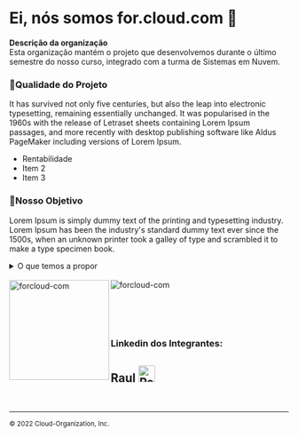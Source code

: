 # Ei, nós somos for.cloud.com 👋

<p><strong>Descrição da organização</strong><br>
Esta organização mantém o projeto que desenvolvemos durante o último semestre do nosso curso, integrado com a turma de Sistemas em Nuvem.
</p>

### **:hibiscus:Qualidade do Projeto**

It has survived not only five centuries, but also the leap into electronic typesetting, remaining essentially unchanged. It was popularised in the 1960s with the release of Letraset sheets containing Lorem Ipsum passages, and more recently with desktop publishing software like Aldus PageMaker including versions of Lorem Ipsum.

- Rentabilidade
- Item 2
- Item 3

### **:hibiscus:Nosso Objetivo**

Lorem Ipsum is simply dummy text of the printing and typesetting industry. Lorem Ipsum has been the industry's standard dummy text ever since the 1500s, when an unknown printer took a galley of type and scrambled it to make a type specimen book.

<details>
    <summary>O que temos a propor</summary>
    <br>
    <ul>
        <li>Facilidade na uilização da nossa aplicação.</li>
        <li>Item 2
            <ul>
                <li>Sub item2.1</li>
                <li>Sub item2.2</li>
                <li>Sub iten2.3</li>
            </ul>
        </li>
        <li>Item 3</li>    
    </ul>
</details>

<br>

<div> <!--Status da Organização-->
    <img align="left" src="https://github-readme-stats.vercel.app/api?username=forcloud-com&show_icons=true&theme=vision-friendly-dark&include_all_commits=true&count_private=true" height="180em"alt="forcloud-com" /> 
    <img align="center" src="https://github-readme-stats.vercel.app/api/top-langs/?username=forcloud-com&layout=compact&langs_count=7&theme=vision-friendly-dark" alt="forcloud-com" />
</div> <!--Status da Organização-->

<br><br><br>

<div> <!--Linkedin dos Integrantes-->
    <h3>Linkedin dos Integrantes:</h3>
    <h2>Raul
    <a href="https://www.linkedin.com/in/raul-rodrigues-soares-4b7975232/" target="_blank"><img src="https://img.icons8.com/fluency/240/undefined/linkedin-circled.png" alt="Raul Rodrigues Soares" height="30" width="30" /></a> </h2>

</div> <!--Linkedin dos Integrantes-->

<br>

---

<sub>© 2022 Cloud-Organization, Inc.</sub>

<!--
Made with @raulrsoares © 2022  Cloud-Organization, Inc.
-->

